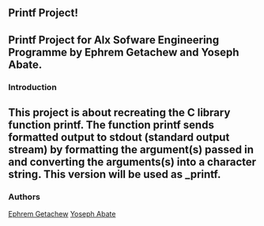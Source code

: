 Printf Project!
---
Printf Project for Alx Sofware Engineering Programme by Ephrem Getachew and Yoseph Abate.
---
### Introduction
This project is about recreating the C library function printf. The function printf sends formatted output to stdout (standard output stream) by formatting the argument(s) passed in and converting the arguments(s) into a character string. This version will be used as _printf.
---
### Authors
[Ephrem Getachew](https://github.com/Ephrem2166)
[Yoseph Abate](https://github.com/yosaddis)
